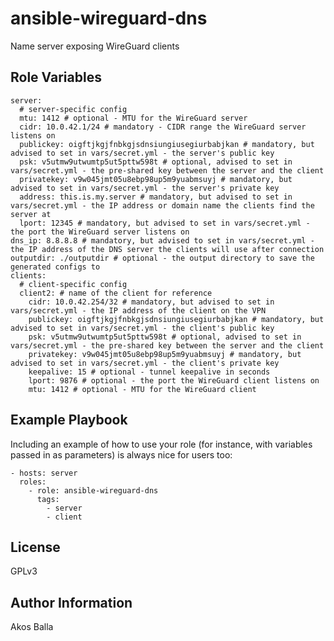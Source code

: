 ansible-wireguard-dns
=====================

Name server exposing WireGuard clients

Role Variables
--------------

```
server:
  # server-specific config
  mtu: 1412 # optional - MTU for the WireGuard server
  cidr: 10.0.42.1/24 # mandatory - CIDR range the WireGuard server listens on
  publickey: oigftjkgjfnbkgjsdnsiungiusegiurbabjkan # mandatory, but advised to set in vars/secret.yml - the server's public key
  psk: v5utmw9utwumtp5ut5pttw598t # optional, advised to set in vars/secret.yml - the pre-shared key between the server and the client
  privatekey: v9w045jmt05u8ebp98up5m9yuabmsuyj # mandatory, but advised to set in vars/secret.yml - the server's private key
  address: this.is.my.server # mandatory, but advised to set in vars/secret.yml - the IP address or domain name the clients find the server at
  lport: 12345 # mandatory, but advised to set in vars/secret.yml - the port the WireGuard server listens on
dns_ip: 8.8.8.8 # mandatory, but advised to set in vars/secret.yml - the IP address of the DNS server the clients will use after connection
outputdir: ./outputdir # optional - the output directory to save the generated configs to
clients:
  # client-specific config
  client2: # name of the client for reference
    cidr: 10.0.42.254/32 # mandatory, but advised to set in vars/secret.yml - the IP address of the client on the VPN
    publickey: oigftjkgjfnbkgjsdnsiungiusegiurbabjkan # mandatory, but advised to set in vars/secret.yml - the client's public key
    psk: v5utmw9utwumtp5ut5pttw598t # optional, advised to set in vars/secret.yml - the pre-shared key between the server and the client
    privatekey: v9w045jmt05u8ebp98up5m9yuabmsuyj # mandatory, but advised to set in vars/secret.yml - the client's private key
    keepalive: 15 # optional - tunnel keepalive in seconds
    lport: 9876 # optional - the port the WireGuard client listens on
    mtu: 1412 # optional - MTU for the WireGuard client
```


Example Playbook
----------------

Including an example of how to use your role (for instance, with variables passed in as parameters) is always nice for users too:

    - hosts: server
      roles:
        - role: ansible-wireguard-dns
          tags:
            - server
            - client

License
-------

GPLv3

Author Information
------------------

Akos Balla

